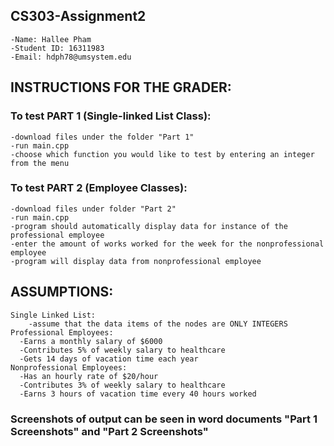 ## CS303-Assignment2
    -Name: Hallee Pham
    -Student ID: 16311983
    -Email: hdph78@umsystem.edu

## INSTRUCTIONS FOR THE GRADER:
### To test PART 1 (Single-linked List Class):
    -download files under the folder "Part 1"
    -run main.cpp
    -choose which function you would like to test by entering an integer from the menu 
### To test PART 2 (Employee Classes):
    -download files under folder "Part 2"
    -run main.cpp
    -program should automatically display data for instance of the professional employee
    -enter the amount of works worked for the week for the nonprofessional employee
    -program will display data from nonprofessional employee

## ASSUMPTIONS:
    Single Linked List:
        -assume that the data items of the nodes are ONLY INTEGERS
    Professional Employees:
      -Earns a monthly salary of $6000
      -Contributes 5% of weekly salary to healthcare
      -Gets 14 days of vacation time each year
    Nonprofessional Employees:
      -Has an hourly rate of $20/hour
      -Contributes 3% of weekly salary to healthcare
      -Earns 3 hours of vacation time every 40 hours worked
### Screenshots of output can be seen in word documents "Part 1 Screenshots" and "Part 2 Screenshots"
